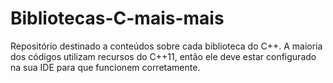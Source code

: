 # Bibliotecas-C-mais-mais
 Repositório destinado a conteúdos sobre cada biblioteca do C++. A maioria dos códigos utilizam recursos do C++11, então ele deve estar configurado na sua IDE para que funcionem corretamente.
